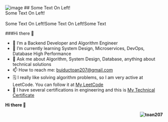 
![image](https://komarev.com/ghpvc/?username=toan207&label=Profile%20views&color=0e75b6&style=flat) ## Some Text On Left!<br>Some Text On Left!<br><br>Some Text On Left!Some Text On Left!Some Text


###Hi there 👋

- 🔭 I’m a Backend Developer and Algorithm Engineer
- 🌱 I’m currently learning System Design, Microservices, DevOps, Database High Performance
- 💬 Ask me about Algorithm, System Design, Database, anything about technical solutions
- 📫 How to reach me: buiductoan207@gmail.com
- 🗒 I really like solving algorithm problems, so I am very active at LeetCode. You can follow it at [My LeetCode](https://leetcode.com/u/toan207/)
- 🏅 I have several certifications in engineering and this is [My Technical Certificate](https://github.com/toan207/My-Certificate)

<p align="left"> <b>Hi there<b> 👋</p>
<img style="float: right;" src="https://komarev.com/ghpvc/?username=toan207&label=Profile%20views&color=0e75b6&style=flat" alt="toan207" > 
